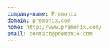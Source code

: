 ```yaml
---
company-name: Premonix
domain: premonix.com
home: http://www.premonix.com/
email: contact@premonix.com
---
```





